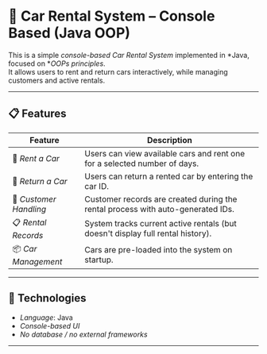 # 🚗 Car Rental System – Console Based (Java OOP)

This is a simple *console-based Car Rental System* implemented in *Java, focused on **OOPs principles*.  
It allows users to rent and return cars interactively, while managing customers and active rentals.

---

## 📋 Features

| Feature           | Description |
|------------------|-------------|
| 🚗 *Rent a Car* | Users can view available cars and rent one for a selected number of days. |
| 🔁 *Return a Car* | Users can return a rented car by entering the car ID. |
| 👥 *Customer Handling* | Customer records are created during the rental process with auto-generated IDs. |
| 📋 *Rental Records* | System tracks current active rentals (but doesn't display full rental history). |
| 📦 *Car Management* | Cars are pre-loaded into the system on startup. |

---

## 🔧 Technologies

- *Language*: Java  
- *Console-based UI*
- *No database / no external frameworks*

---
